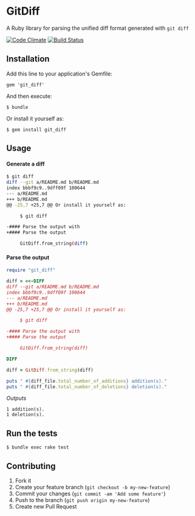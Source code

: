 # GitDiff

A Ruby library for parsing the unified diff format generated with `git diff`

[![Code Climate](https://codeclimate.com/github/anolson/git_diff.png)](https://codeclimate.com/github/anolson/git_diff)
[![Build Status](https://travis-ci.org/anolson/git_diff.png?branch=master)](https://travis-ci.org/anolson/git_diff)

## Installation

Add this line to your application's Gemfile:

    gem 'git_diff'

And then execute:

    $ bundle

Or install it yourself as:

    $ gem install git_diff

## Usage

#### Generate a diff

```sh
$ git diff
diff --git a/README.md b/README.md
index bbbf9c9..9dff09f 100644
--- a/README.md
+++ b/README.md
@@ -25,7 +25,7 @@ Or install it yourself as:

     $ git diff

-#### Parse the output with
+#### Parse the output

     GitDiff.from_string(diff)

```

#### Parse the output

```ruby
require "git_diff"

diff = <<-DIFF
diff --git a/README.md b/README.md
index bbbf9c9..9dff09f 100644
--- a/README.md
+++ b/README.md
@@ -25,7 +25,7 @@ Or install it yourself as:

     $ git diff

-#### Parse the output with
+#### Parse the output

     GitDiff.from_string(diff)

DIFF

diff = GitDiff.from_string(diff)

puts " #{diff_file.total_number_of_additions} addition(s)."
puts " #{diff_file.total_number_of_deletions} deletion(s)."
```

_Outputs_
```
1 addition(s).
1 deletion(s).
```

## Run the tests

    $ bundle exec rake test

## Contributing

1. Fork it
2. Create your feature branch (`git checkout -b my-new-feature`)
3. Commit your changes (`git commit -am 'Add some feature'`)
4. Push to the branch (`git push origin my-new-feature`)
5. Create new Pull Request
